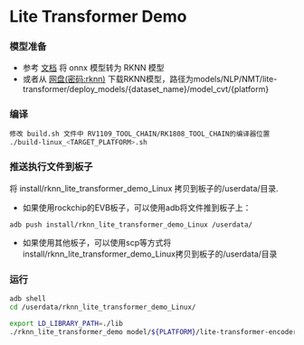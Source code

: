 # Lite Transformer Demo

### 模型准备

- 参考 [文档](../../RKNN_model_convert/README.md) 将 onnx 模型转为 RKNN 模型
- 或者从 [网盘(密码:rknn)](https://eyun.baidu.com/s/3humTUNq) 下载RKNN模型，路径为models/NLP/NMT/lite-transformer/deploy_models/{dataset_name}/model_cvt/{platform}



### 编译

```sh
修改 build.sh 文件中 RV1109_TOOL_CHAIN/RK1808_TOOL_CHAIN的编译器位置
./build-linux_<TARGET_PLATFORM>.sh
```



### 推送执行文件到板子


将 install/rknn_lite_transformer_demo_Linux 拷贝到板子的/userdata/目录.

- 如果使用rockchip的EVB板子，可以使用adb将文件推到板子上：

```
adb push install/rknn_lite_transformer_demo_Linux /userdata/
```

- 如果使用其他板子，可以使用scp等方式将install/rknn_lite_transformer_demo_Linux拷贝到板子的/userdata/目录



### 运行

```sh
adb shell
cd /userdata/rknn_lite_transformer_demo_Linux/

export LD_LIBRARY_PATH=./lib
./rknn_lite_transformer_demo model/${PLATFORM}/lite-transformer-encoder-16.rknn model/${PLATFORM}/lite-transformer-decoder-16.rknn
```
